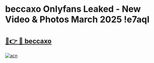 # beccaxo Onlyfans Leaked - New Video & Photos March 2025 !e7aql

# <h2><a href="https://060u33.iuczelnia.edu.pl?title=beccaxo&ref=e7aql">🔗👉 🔴 beccaxo</a></h2>

[![acn](https://github.com/user-attachments/assets/0f9c940e-d8b0-45ae-aac7-cd30a18b3e1c)](https://060u33.iuczelnia.edu.pl?title=beccaxo&ref=e7aql)


